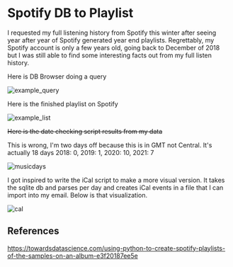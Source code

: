 # Spotify DB to Playlist




I requested my full listening history from Spotify this winter after seeing year after year of Spotify generated year end playlists. Regrettably, my Spotify account is only a few years old, going back to December of 2018 but I was still able to find some interesting facts out from my full listen history.

Here is DB Browser doing a query

![example_query](https://user-images.githubusercontent.com/7111119/147627345-2bd1182c-a8d7-46f1-aff8-73dadd607147.PNG)


Here is the finished playlist on Spotify

![example_list](https://user-images.githubusercontent.com/7111119/147627346-55c00d5f-45d1-4e2a-aad4-0de69eb21c33.PNG)


~~Here is the date checking script results from my data~~

This is wrong, I'm two days off because this is in GMT not Central. It's actually 18 days 2018: 0, 2019: 1, 2020: 10, 2021: 7

![musicdays](https://user-images.githubusercontent.com/7111119/147707909-3eabb0a1-4464-4f4e-9aca-e3b8ccce1bcb.PNG)


I got inspired to write the iCal script to make a more visual version. It takes the sqlite db and parses per day and creates iCal events in a file that I can import into my email. Below is that visualization.


![cal](https://user-images.githubusercontent.com/7111119/147715040-d7d56606-7c42-4b9d-a294-aee5454fc511.PNG)




## References
https://towardsdatascience.com/using-python-to-create-spotify-playlists-of-the-samples-on-an-album-e3f20187ee5e
